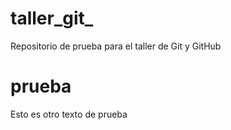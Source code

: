 # taller_git_
Repositorio de prueba para el taller de Git y GitHub

# prueba 

Esto es otro texto de prueba 